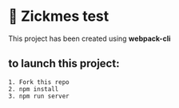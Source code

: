 # 🚀 Zickmes test

This project has been created using **webpack-cli**
## to launch this project:
```
1. Fork this repo
2. npm install
3. npm run server
